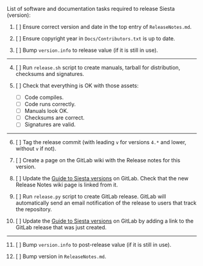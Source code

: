 List of software and documentation tasks required to release Siesta (version):

1. [ ] Ensure correct version and date in the top entry of `ReleaseNotes.md`.

2. [ ] Ensure copyright year in `Docs/Contributors.txt` is up to date.

3. [ ] Bump `version.info` to release value (if it is still in use).

----

4. [ ] Run `release.sh` script to create manuals, tarball for distribution, checksums and signatures.

5. [ ] Check that everything is OK with those assets:
    - [ ] Code compiles.
    - [ ] Code runs correctly.
    - [ ] Manuals look OK.
    - [ ] Checksums are correct.
    - [ ] Signatures are valid.

----

6. [ ] Tag the release commit (with leading `v` for versions `4.*` and lower, without `v` if not).

7. [ ] Create a page on the GitLab wiki with the Release notes for this version.

8. [ ] Update the [Guide to Siesta versions](https://gitlab.com/siesta-project/siesta/-/wikis/Guide-to-Siesta-versions) on GitLab.
       Check that the new Release Notes wiki page is linked from it.

9. [ ] Run `release.py` script to create GitLab release.
       GitLab will automatically send an email notification of the release to users that track the repository.

10. [ ] Update the [Guide to Siesta versions](https://gitlab.com/siesta-project/siesta/-/wikis/Guide-to-Siesta-versions) on GitLab
        by adding a link to the GitLab release that was just created.

----

11. [ ] Bump `version.info` to post-release value (if it is still in use).

12. [ ] Bump version in `ReleaseNotes.md`.
